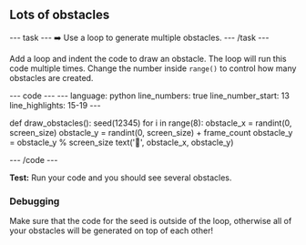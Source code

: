 <h2 class="c-project-heading--task">Lots of obstacles</h2>

--- task ---
➡️ Use a loop to generate multiple obstacles.
--- /task --- 
 
Add a loop and indent the code to draw an obstacle. The loop will run this code multiple times. Change the number inside `range()` to control how many obstacles are created.

<div class="c-project-code">
--- code ---
---
language: python
line_numbers: true
line_number_start: 13
line_highlights: 15-19
---
 
def draw_obstacles():
    seed(12345)
    for i in range(8):
        obstacle_x = randint(0, screen_size)
        obstacle_y = randint(0, screen_size) + frame_count
        obstacle_y = obstacle_y % screen_size
        text('🌵', obstacle_x, obstacle_y)
  
--- /code ---
</div>

**Test:** Run your code and you should see several obstacles. 

<div class="c-project-callout c-project-callout--debug">

### Debugging

Make sure that the code for the seed is outside of the loop, otherwise all of your obstacles will be generated on top of each other!

</div>
